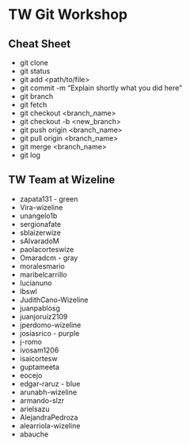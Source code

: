 # TW Git Workshop

## Cheat Sheet

* git clone
* git status
* git add <path/to/file>
* git commit -m “Explain shortly what you did here”
* git branch
* git fetch
* git checkout <branch_name>
* git checkout -b <new_branch>
* git push origin <branch_name>
* git pull origin <branch_name>
* git merge <branch_name>
* git log

## TW Team at Wizeline

- zapata131 - green
- Vira-wizeline
- unangelo1b
- sergionafate
- sblaizerwize
- sAlvaradoM
- paolacorteswize
- Omaradcm - gray
- moralesmario
- maribelcarrillo
- lucianuno
- lbswl
- JudithCano-Wizeline
- juanpablosg
- juanjoruiz2109
- jperdomo-wizeline
- josiasrico - purple
- j-romo
- ivosam1206
- isaicortesw
- guptameeta
- eocejo
- edgar-raruz - blue
- arunabh-wizeline
- armando-slzr
- arielsazu
- AlejandraPedroza
- alearriola-wizeline
- abauche